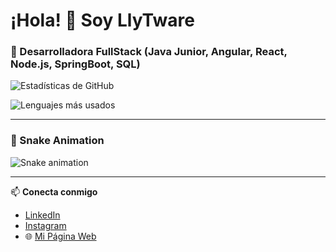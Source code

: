 # ¡Hola! 👋 Soy LlyTware

### 🚀 Desarrolladora FullStack (Java Junior, Angular, React, Node.js, SpringBoot, SQL)

![Estadísticas de GitHub](https://github-readme-stats.vercel.app/api?username=LlyTware&show_icons=true&theme=radical)  

![Lenguajes más usados](https://github-readme-stats.vercel.app/api/top-langs/?username=LlyTware&layout=compact&theme=radical)  

---

### 🐍 Snake Animation  
![Snake animation](https://github.com/LlyTware/LlyTware/blob/output/github-contribution-grid-snake.svg)  

---

📫 **Conecta conmigo**  
- [LinkedIn](https://linkedin.com/in/tu-usuario)  
- [Instagram](https://instagram.com/tu-usuario)  
- 🌐 [Mi Página Web](https://tudominio.com)  

